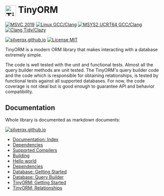 <h1><img src="https://github.com/silverqx/TinyORM/blob/main/resources/icons/logo-optim.svg" width="34" height="34" alt="TinyORM Logo" align="center">&nbsp;TinyORM</h1>

[![MSVC 2019][action-msvc-badge]][action-msvc]
[![Linux GCC/Clang][action-linux-badge]][action-linux]
[![MSYS2 UCRT64 GCC/Clang][action-mingw-badge]][action-mingw]
[![Clang Tidy/Clazy][action-analyzers-badge]][action-analyzers]

[![silverqx.github.io][docs-badge]][docs]
[![License MIT][license-badge]][license]

TinyORM is a modern ORM library that makes interacting with a database extremely simple.

The code is well tested with the unit and functional tests. Almost all the query builder methods are unit tested. The TinyORM's query builder code and the code which is responsible for obtaining relationships, is tested by functional tests against all supported databases. For now, the code coverage is not ideal but is good enough to guarantee API and behavior compatibility.

## Documentation

Whole library is documented as markdown documents:

[![silverqx.github.io][docs-badge]][docs]

- [Documentation: Index](/docs/README.mdx#prologue)
- [Dependencies](/docs/dependencies.mdx#dependencies)
- [Supported Compilers](/docs/supported-compilers.mdx#supported-compilers)
- [Building](/docs/building.mdx#building)
- [Hello world](/docs/hello-world.mdx#hello-world)
- [Dependencies](/docs/dependencies.mdx#dependencies)
- [Database: Getting Started](/docs/database.mdx#database-getting-started)
- [Database: Query Builder](/docs/query-builder.mdx#database-query-builder)
- [TinyORM: Getting Started](/docs/tinyorm.mdx#tinyorm-getting-started)
- [TinyORM: Relationships](/docs/tinyorm-relationships.mdx#tinyorm-relationships)

[action-msvc]: https://github.com/silverqx/TinyORM/actions/workflows/msvc.yml
[action-msvc-badge]: https://github.com/silverqx/TinyORM/actions/workflows/msvc.yml/badge.svg
[action-linux]: https://github.com/silverqx/TinyORM/actions/workflows/linux.yml
[action-linux-badge]: https://github.com/silverqx/TinyORM/actions/workflows/linux.yml/badge.svg
[action-mingw]: https://github.com/silverqx/TinyORM/actions/workflows/mingw.yml
[action-mingw-badge]: https://github.com/silverqx/TinyORM/actions/workflows/mingw.yml/badge.svg
[action-analyzers]: https://github.com/silverqx/TinyORM/actions/workflows/analyzers.yml
[action-analyzers-badge]: https://github.com/silverqx/TinyORM/actions/workflows/analyzers.yml/badge.svg
[docs-badge]: https://img.shields.io/badge/Docs-www.tinyorm.org-blue
[docs]: https://www.tinyorm.org
[license-badge]: https://img.shields.io/github/license/silverqx/TinyORM
[license]: https://github.com/silverqx/TinyORM/blob/main/LICENSE
